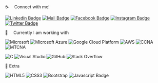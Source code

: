 :coffee:  Connect with me!

[![Linkedin Badge](https://img.shields.io/badge/LinkedIn-0077B5?style=for-the-badge&logo=linkedin&logoColor=white)](https://www.linkedin.com/in/rayhan-ayon-589764168/) 
[![Mail Badge](https://img.shields.io/badge/Gmail-D14836?style=for-the-badge&logo=gmail&logoColor=white)](mailto:rayhanayon1999@gmail.com) 
[![Facebook Badge](https://img.shields.io/badge/Facebook-1877F2?style=for-the-badge&logo=facebook&logoColor=white)](https://www.facebook.com/rayhanayon) 
[![Instagram Badge](https://img.shields.io/badge/Instagram-E4405F?style=for-the-badge&logo=instagram&logoColor=white)](https://www.instagram.com/rayhan_ayon/?next=%2F) 
[![Twitter Badge](https://img.shields.io/badge/Twitter-1DA1F2?style=for-the-badge&logo=twitter&logoColor=white)](https://twitter.com/rayhan_ayon)


:basketball:  Currently I am working with

![Microsoft](https://img.shields.io/badge/Microsoft-0078D4?style=for-the-badge&logo=microsoft&logoColor=white) 
![Microsoft Azure](https://img.shields.io/badge/Microsoft_Azure-0089D6?style=for-the-badge&logo=microsoft-azure&logoColor=white) 
![Google Cloud Platform](https://img.shields.io/badge/Google_Cloud_Platform-4285F4?style=for-the-badge&logo=google-cloud&logoColor=white) 
![AWS](https://img.shields.io/badge/AWS-232F3E?style=for-the-badge&logo=amazon-aws&logoColor=white) 
![CCNA](https://img.shields.io/badge/CCNA-0769AD?style=for-the-badge&logo=cisco&logoColor=white) 
![MTCNA](https://img.shields.io/badge/MTCNA-FF0000?style=for-the-badge&logo=mikrotik&logoColor=white) 

![C](https://img.shields.io/badge/C-00599C?style=for-the-badge&logo=c&logoColor=white) 
![Visual Studio](https://img.shields.io/badge/Visual_Studio-5C2D91?style=for-the-badge&logo=visual-studio&logoColor=white) 
![GitHub](https://img.shields.io/badge/GitHub-181717?style=for-the-badge&logo=github&logoColor=white) 
![Stack Overflow](https://img.shields.io/badge/Stack_Overflow-F58025?style=for-the-badge&logo=stack-overflow&logoColor=white)


:gift:  Extra

![HTML5](https://img.shields.io/badge/html5-%23E34F26.svg?style=for-the-badge&logo=html5&logoColor=white)
![CSS3](https://img.shields.io/badge/css3-%231572B6.svg?style=for-the-badge&logo=css3&logoColor=white)
![Bootstrap](https://img.shields.io/badge/bootstrap-%23563D7C.svg?style=for-the-badge&logo=bootstrap&logoColor=white)
![Javascript Badge](https://img.shields.io/badge/-Javascript-F0DB4F?style=for-the-badge&labelColor=black&logo=javascript&logoColor=F0DB4F)

